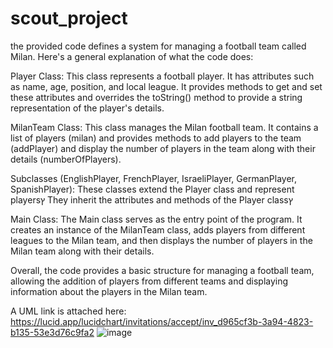 # scout_project
the provided code defines a system for managing a football team called Milan. Here's a general explanation of what the code does:

Player Class: This class represents a football player. It has attributes such as name, age, position, and local league. It provides methods to get and set these attributes and overrides the toString() method to provide a string representation of the player's details.

MilanTeam Class: This class manages the Milan football team. It contains a list of players (milan) and provides methods to add players to the team (addPlayer) and display the number of players in the team along with their details (numberOfPlayers).

Subclasses (EnglishPlayer, FrenchPlayer, IsraeliPlayer, GermanPlayer, SpanishPlayer): These classes extend the Player class and represent playersץ
They inherit the attributes and methods of the Player classץ

Main Class: The Main class serves as the entry point of the program. It creates an instance of the MilanTeam class, adds players from different leagues to the Milan team, and then displays the number of players in the Milan team along with their details.

Overall, the code provides a basic structure for managing a football team, allowing the addition of players from different teams and displaying information about the players in the Milan team.

A UML link is attached here:
https://lucid.app/lucidchart/invitations/accept/inv_d965cf3b-3a94-4823-b135-53e3d76c9fa2
![image](https://github.com/galdarab/scout_project/assets/166126172/707fa572-35a6-4fa6-a3af-0c64db3d7de6)
